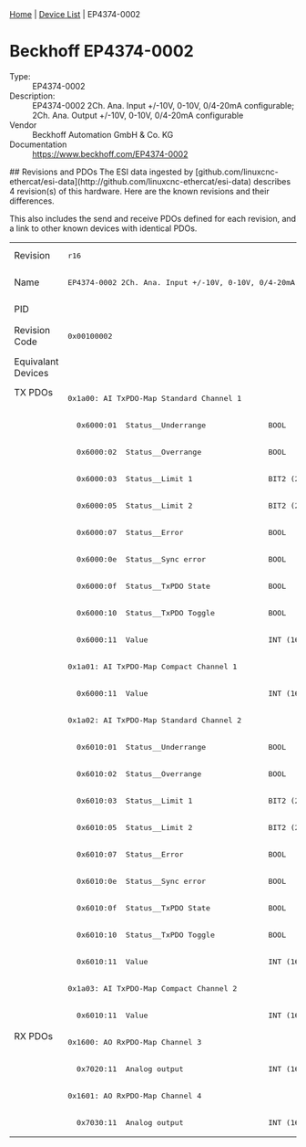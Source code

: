 <div class="nav"><a href="/esi-data">Home</a> | <a href="/esi-data/devices">Device List</a> | EP4374-0002</div>

#  Beckhoff EP4374-0002

<dl>
  <dt>Type:</dt><dd>EP4374-0002</dd>
  <dt>Description:</dt><dd>EP4374-0002 2Ch. Ana. Input +/-10V, 0-10V, 0/4-20mA configurable; 2Ch. Ana. Output +/-10V, 0-10V, 0/4-20mA configurable</dd>
  <dt>Vendor</dt><dd>Beckhoff Automation GmbH & Co. KG</dd>
  <dt>Documentation</dt><dd><a href="https://www.beckhoff.com/EP4374-0002">https://www.beckhoff.com/EP4374-0002</a></dd>
</dl>
## Revisions and PDOs
The ESI data ingested by [github.com/linuxcnc-ethercat/esi-data](http://github.com/linuxcnc-ethercat/esi-data) describes 4 revision(s) of this hardware.  Here are the known revisions and their differences.

This also includes the send and receive PDOs defined for each revision, and a link to other known devices with identical PDOs.

<table>
<tr >
<td class="first">Revision</td>
<td ><pre>r16</pre></td>
<td ><pre>r17</pre></td>
<td ><pre>r18</pre></td>
<td ><pre>r19</pre></td>
</tr>
<tr >
<td class="first">Name</td>
<td  colspan=4 align="center"><pre>EP4374-0002 2Ch. Ana. Input +/-10V, 0-10V, 0/4-20mA configurable; 2Ch. Ana. Output +/-10V, 0-10V, 0/4-20mA configurable</pre></td>
</tr>
<tr >
<td class="first">PID</td>
<td  colspan=4 align="center"><pre>0x11164052</pre></td>
</tr>
<tr >
<td class="first">Revision Code</td>
<td ><pre>0x00100002</pre></td>
<td ><pre>0x00110002</pre></td>
<td ><pre>0x00120002</pre></td>
<td ><pre>0x00130002</pre></td>
</tr>
<tr >
<td class="first">Equivalant Devices</td>
<td ></td>
<td  colspan=2 align="center"><pre><a href="EPP4374-0002">EPP4374-0002 r16</a><br/><a href="ER4374-0002">ER4374-0002 r18</a></pre></td>
<td ><pre><a href="ER4374-0002">ER4374-0002 r19</a></pre></td>
</tr>
<tr class="txpdo pdosection">
<td class="first" rowspan=24 valign=top>TX PDOs</td>
<td><pre>0x1a00: AI TxPDO-Map Standard Channel 1</pre></td>
<td colspan=3 align="left"><pre>0x1a00: AI Inputs Channel 1</pre></td>
<td></td>
</tr>
<tr class="txpdo">
<td  colspan=4 align="left"><pre>  0x6000:01  Status__Underrange              BOOL</pre></td>
</tr>
<tr class="txpdo">
<td  colspan=4 align="left"><pre>  0x6000:02  Status__Overrange               BOOL</pre></td>
</tr>
<tr class="txpdo">
<td  colspan=4 align="left"><pre>  0x6000:03  Status__Limit 1                 BIT2 (2 bits)</pre></td>
</tr>
<tr class="txpdo">
<td  colspan=4 align="left"><pre>  0x6000:05  Status__Limit 2                 BIT2 (2 bits)</pre></td>
</tr>
<tr class="txpdo">
<td  colspan=4 align="left"><pre>  0x6000:07  Status__Error                   BOOL</pre></td>
</tr>
<tr class="txpdo">
<td  colspan=4 align="left"><pre>  0x6000:0e  Status__Sync error              BOOL</pre></td>
</tr>
<tr class="txpdo">
<td  colspan=4 align="left"><pre>  0x6000:0f  Status__TxPDO State             BOOL</pre></td>
</tr>
<tr class="txpdo">
<td  colspan=4 align="left"><pre>  0x6000:10  Status__TxPDO Toggle            BOOL</pre></td>
</tr>
<tr class="txpdo">
<td  colspan=4 align="left"><pre>  0x6000:11  Value                           INT (16 bits)</pre></td>
</tr>
<tr class="txpdo pdosection">
<td ><pre>0x1a01: AI TxPDO-Map Compact Channel 1</pre></td>
<td  colspan=3 align="left"><pre>0x1a01: AI Inputs Compact Channel 1</pre></td>
</tr>
<tr class="txpdo">
<td  colspan=4 align="left"><pre>  0x6000:11  Value                           INT (16 bits)</pre></td>
</tr>
<tr class="txpdo pdosection">
<td ><pre>0x1a02: AI TxPDO-Map Standard Channel 2</pre></td>
<td  colspan=3 align="left"><pre>0x1a02: AI Inputs Channel 2</pre></td>
</tr>
<tr class="txpdo">
<td  colspan=4 align="left"><pre>  0x6010:01  Status__Underrange              BOOL</pre></td>
</tr>
<tr class="txpdo">
<td  colspan=4 align="left"><pre>  0x6010:02  Status__Overrange               BOOL</pre></td>
</tr>
<tr class="txpdo">
<td  colspan=4 align="left"><pre>  0x6010:03  Status__Limit 1                 BIT2 (2 bits)</pre></td>
</tr>
<tr class="txpdo">
<td  colspan=4 align="left"><pre>  0x6010:05  Status__Limit 2                 BIT2 (2 bits)</pre></td>
</tr>
<tr class="txpdo">
<td  colspan=4 align="left"><pre>  0x6010:07  Status__Error                   BOOL</pre></td>
</tr>
<tr class="txpdo">
<td  colspan=4 align="left"><pre>  0x6010:0e  Status__Sync error              BOOL</pre></td>
</tr>
<tr class="txpdo">
<td  colspan=4 align="left"><pre>  0x6010:0f  Status__TxPDO State             BOOL</pre></td>
</tr>
<tr class="txpdo">
<td  colspan=4 align="left"><pre>  0x6010:10  Status__TxPDO Toggle            BOOL</pre></td>
</tr>
<tr class="txpdo">
<td  colspan=4 align="left"><pre>  0x6010:11  Value                           INT (16 bits)</pre></td>
</tr>
<tr class="txpdo pdosection">
<td ><pre>0x1a03: AI TxPDO-Map Compact Channel 2</pre></td>
<td  colspan=3 align="left"><pre>0x1a03: AI Inputs Compact Channel 2</pre></td>
</tr>
<tr class="txpdo">
<td  colspan=4 align="left"><pre>  0x6010:11  Value                           INT (16 bits)</pre></td>
</tr>
<tr class="rxpdo pdosection">
<td class="first" rowspan=4 valign=top>RX PDOs</td>
<td><pre>0x1600: AO RxPDO-Map Channel 3</pre></td>
<td colspan=3 align="left"><pre>0x1600: AO Outputs Channel 3</pre></td>
<td></td>
</tr>
<tr class="rxpdo">
<td  colspan=4 align="left"><pre>  0x7020:11  Analog output                   INT (16 bits)</pre></td>
</tr>
<tr class="rxpdo pdosection">
<td ><pre>0x1601: AO RxPDO-Map Channel 4</pre></td>
<td  colspan=3 align="left"><pre>0x1601: AO Outputs Channel 4</pre></td>
</tr>
<tr class="rxpdo">
<td  colspan=4 align="left"><pre>  0x7030:11  Analog output                   INT (16 bits)</pre></td>
</tr>
</table>
